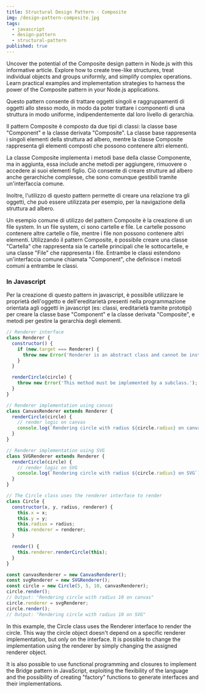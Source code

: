 ```yaml
---
title: Structural Design Pattern - Composite
img: /design-pattern-composite.jpg
tags:
  - javascript
  - design-pattern
  - structural-pattern
published: true
---
```


Uncover the potential of the Composite design pattern in Node.js with this informative article. Explore how to create tree-like structures, treat individual objects and groups uniformly, and simplify complex operations. Learn practical examples and implementation strategies to harness the power of the Composite pattern in your Node.js applications.

<!--more-->

Questo pattern consente di trattare oggetti singoli e raggruppamenti di oggetti allo stesso modo, in modo da poter trattare i componenti di una struttura in modo uniforme, indipendentemente dal loro livello di gerarchia.

Il pattern Composite è composto da due tipi di classi: la classe base "Component" e la classe derivata "Composite". La classe base rappresenta i singoli elementi della struttura ad albero, mentre la classe Composite rappresenta gli elementi composti che possono contenere altri elementi.

La classe Composite implementa i metodi base della classe Componente, ma in aggiunta, essa include anche metodi per aggiungere, rimuovere o accedere ai suoi elementi figlio. Ciò consente di creare strutture ad albero anche gerarchiche complesse, che sono comunque gestibili tramite un'interfaccia comune.

Inoltre, l'utilizzo di questo pattern permette di creare una relazione tra gli oggetti, che può essere utilizzata per esempio, per la navigazione della struttura ad albero.

Un esempio comune di utilizzo del pattern Composite è la creazione di un file system. In un file system, ci sono cartelle e file. Le cartelle possono contenere altre cartelle o file, mentre i file non possono contenere altri elementi. Utilizzando il pattern Composite, è possibile creare una classe "Cartella" che rappresenta sia le cartelle principali che le sottocartelle, e una classe "File" che rappresenta i file. Entrambe le classi estendono un'interfaccia comune chiamata "Component", che definisce i metodi comuni a entrambe le classi.

### In Javascript

Per la creazione di questo pattern in javascript, è possibile utilizzare le proprietà dell'oggetto e dell'ereditarietà presenti nella programmazione orientata agli oggetti in javascript (es: classi, ereditarietà tramite prototipi) per creare la classe base "Component" e la classe derivata "Composite", e metodi per gestire la gerarchia degli elementi.

```javascript
// Renderer interface
class Renderer {
  constructor() {
    if (new.target === Renderer) {
      throw new Error('Renderer is an abstract class and cannot be instantiated.');
    }
  }

  renderCircle(circle) {
    throw new Error('This method must be implemented by a subclass.');
  }
}

// Renderer implementation using canvas
class CanvasRenderer extends Renderer {
  renderCircle(circle) {
    // render logic on canvas
    console.log(`Rendering circle with radius ${circle.radius} on canvas`);
  }
}

// Renderer implementation using SVG
class SVGRenderer extends Renderer {
  renderCircle(circle) {
    // render logic on SVG
    console.log(`Rendering circle with radius ${circle.radius} on SVG`);
  }
}

// The Circle class uses the renderer interface to render
class Circle {
  constructor(x, y, radius, renderer) {
    this.x = x;
    this.y = y;
    this.radius = radius;
    this.renderer = renderer;
  }

  render() {
    this.renderer.renderCircle(this);
  }
}

const canvasRenderer = new CanvasRenderer();
const svgRenderer = new SVGRenderer();
const circle = new Circle(5, 5, 10, canvasRenderer);
circle.render();
// Output: "Rendering circle with radius 10 on canvas"
circle.renderer = svgRenderer;
circle.render();
// Output: "Rendering circle with radius 10 on SVG"
```

In this example, the Circle class uses the Renderer interface to render the circle. This way the circle object doesn't depend on a specific renderer implementation, but only on the interface. It is possible to change the implementation using the renderer by simply changing the assigned renderer object.

It is also possible to use functional programming and closures to implement the Bridge pattern in JavaScript, exploiting the flexibility of the language and the possibility of creating "factory" functions to generate interfaces and their implementations.
